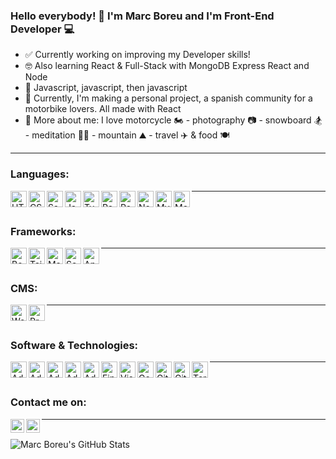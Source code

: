 ### Hello everybody! 👋 I'm Marc Boreu and I'm Front-End Developer 💻

- ✅ Currently working on improving my Developer skills!
- 🤓 Also learning React & Full-Stack with MongoDB Express React and Node
- 💪 Javascript, javascript, then javascript
- 🚧 Currently, I'm making a personal project, a spanish community for a motorbike lovers. All made with React
- 🚀 More about me: I love motorcycle 🏍️ - photography 📷 - snowboard 🏂 - meditation 🧘🏽 - mountain ⛰️ - travel ✈️ & food 🍽

---


### Languages:

<img align="left" alt="HTML5" width="26px" src="https://raw.githubusercontent.com/github/explore/80688e429a7d4ef2fca1e82350fe8e3517d3494d/topics/html/html.png" />
<img align="left" alt="CSS3" width="26px" src="https://raw.githubusercontent.com/github/explore/80688e429a7d4ef2fca1e82350fe8e3517d3494d/topics/css/css.png" /> 
<img align="left" alt="Sass" width="26px" src="https://raw.githubusercontent.com/github/explore/80688e429a7d4ef2fca1e82350fe8e3517d3494d/topics/sass/sass.png" />
<img align="left" alt="JavaScript" width="26px" src="https://raw.githubusercontent.com/github/explore/80688e429a7d4ef2fca1e82350fe8e3517d3494d/topics/javascript/javascript.png" />
<img align="left" alt="TypeScript" width="26px" src="https://raw.githubusercontent.com/github/explore/80688e429a7d4ef2fca1e82350fe8e3517d3494d/topics/typescript/typescript.png" />
<img align="left" alt="React" width="26px" src="https://raw.githubusercontent.com/github/explore/80688e429a7d4ef2fca1e82350fe8e3517d3494d/topics/react/react.png" />
<img align="left" alt="Redux" width="26px" src="https://raw.githubusercontent.com/github/explore/80688e429a7d4ef2fca1e82350fe8e3517d3494d/topics/redux/redux.png" />
<img align="left" alt="Node.js" width="26px" src="https://nodejs.org/static/images/logos/nodejs-new-pantone-black.svg" />
<img align="left" alt="MySQL" width="26px" src="https://raw.githubusercontent.com/github/explore/80688e429a7d4ef2fca1e82350fe8e3517d3494d/topics/mysql/mysql.png" />
<img align="left" alt="MongoDB" width="26px" src="https://steemitimages.com/p/JvFFVmatwWHRfvmtd53nmEJ94xpKydwmbSC5H5svBACH81DXCJpzvtmVTHhgaQ2ADcDHhATuiK56FxS2UeC9xGidZJUvkabaxMB431WeSUGcjbSaDiaeQCHKaca4khbu2JRwxaZdG2" />


---
<br>


### Frameworks:

<img align="left" alt="Bootstrap" width="26px" src="https://raw.githubusercontent.com/github/explore/80688e429a7d4ef2fca1e82350fe8e3517d3494d/topics/bootstrap/bootstrap.png" />
<img align="left" alt="Tailwind" width="26px" src="https://raw.githubusercontent.com/github/explore/80688e429a7d4ef2fca1e82350fe8e3517d3494d/topics/tailwind/tailwind.png" />
<img align="left" alt="Material-UI" width="26px" src="https://material-ui.com/static/logo_raw.svg" />
<img align="left" alt="Semantic-UI" width="26px" src="https://semantic-ui.com/images/logo.png" />
<img align="left" alt="Ant-Design" width="26px" src="https://gw.alipayobjects.com/zos/rmsportal/KDpgvguMpGfqaHPjicRK.svg" />


---
<br>


### CMS:

<img align="left" alt="Wordpress" width="26px" src="https://raw.githubusercontent.com/github/explore/80688e429a7d4ef2fca1e82350fe8e3517d3494d/topics/wordpress/wordpress.png" />
<img align="left" alt="Prestashop" width="26px" src="https://axeptio.imgix.net/2020/04/584815d1cef1014c0b5e4976.png?w=300?auto=format&fit=crop&w=170&h=auto&dpr=1" />


---
<br>


### Software & Technologies:

<img align="left" alt="Adobe After Effects" width="26px" src="https://raw.githubusercontent.com/marcboreu/marcboreu/main/AdobeAfterEffects.png" />
<img align="left" alt="Adobe Illustrator" width="26px" src="https://raw.githubusercontent.com/marcboreu/marcboreu/main/AdobeIlustrator.png" />
<img align="left" alt="Adobe Lightroom" width="26px" src="https://raw.githubusercontent.com/marcboreu/marcboreu/main/AdobeLightroom.png" />
<img align="left" alt="Adobe Photoshop" width="26px" src="https://raw.githubusercontent.com/marcboreu/marcboreu/main/AdobePhotoshop.png" />
<img align="left" alt="Adobe Premiere" width="26px" src="https://raw.githubusercontent.com/marcboreu/marcboreu/main/AdobePremiere.png" />
<img align="left" alt="Final Cut Pro" width="26px" src="https://raw.githubusercontent.com/marcboreu/marcboreu/main/final-cut-pro-x-logo.png" />
<img align="left" alt="Visual Studio Code" width="26px" src="https://raw.githubusercontent.com/marcboreu/marcboreu/main/1200px-Visual_Studio_Code_1.18_icon.svg.png" />
<img align="left" alt="Google Firebase" width="26px" src="https://raw.githubusercontent.com/marcboreu/marcboreu/main/googleFirebase.png" />
<img align="left" alt="Git" width="26px" src="https://raw.githubusercontent.com/github/explore/80688e429a7d4ef2fca1e82350fe8e3517d3494d/topics/git/git.png" />
<img align="left" alt="GitHub" width="26px" src="https://raw.githubusercontent.com/github/explore/78df643247d429f6cc873026c0622819ad797942/topics/github/github.png" />
<img align="left" alt="Terminal" width="26px" src="https://raw.githubusercontent.com/github/explore/80688e429a7d4ef2fca1e82350fe8e3517d3494d/topics/terminal/terminal.png" />


---
<br>



### Contact me on:

[<img align="left" alt="marc boreu | LinkedIn" width="22px" src="https://cdn.jsdelivr.net/npm/simple-icons@v3/icons/linkedin.svg" />][linkedin]
[<img align="left" alt="marcboreu.com" width="22px" src="https://raw.githubusercontent.com/marcboreu/marcboreu/main/logoMarcBoreu__.png" />][website]

[linkedin]: https://www.linkedin.com/in/marcboreu/
[website]: https://marcboreu.com/


---
<br>


<img align="left" alt="Marc Boreu's GitHub Stats" src="https://github-readme-stats.codestackr.vercel.app/api?username=marcboreu&show_icons=true&hide_border=true" />
